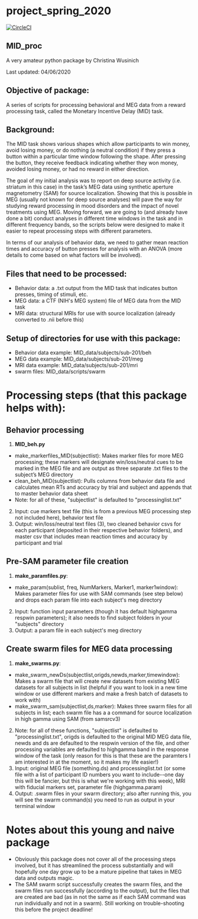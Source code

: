 # project_spring_2020

[![CircleCI](https://circleci.com/gh/biof309/project_spring_2020/tree/master.svg?style=shield)](https://circleci.com/gh/biof309/project_spring_2020/tree/master)

## MID_proc
A very amateur python package by Christina Wusinich

Last updated: 04/06/2020

## Objective of package:  
A series of scripts for processing behavioral and MEG data from a reward processing task, called the Monetary Incentive Delay (MID) task.

## Background:  
The MID task shows various shapes which allow participants to win money, avoid losing money, or do nothing (a neutral condition) if they press a button within a particular time window following the shape. After pressing the button, they receive feedback indicating whether they won money, avoided losing money, or had no reward in either direction.

The goal of my initial analysis was to report on deep source activity (i.e. striatum in this case) in the task’s MEG data using synthetic aperture magnetometry (SAM) for source localization. Showing that this is possible in MEG (usually not known for deep source analyses) will pave the way for studying reward processing in mood disorders and the impact of novel treatments using MEG. Moving forward, we are going to (and already have done a bit) conduct analyses in different time windows in the task and in different frequency bands, so the scripts below were designed to make it easier to repeat processing steps with different parameters.

In terms of our analysis of behavior data, we need to gather mean reaction times and accuracy of button presses for analysis with an ANOVA (more details to come based on what factors will be involved).

## Files that need to be processed:  
-	Behavior data: a .txt output from the MID task that indicates button presses, timing of stimuli, etc.
-	MEG data: a CTF (NIH's MEG system) file of MEG data from the MID task
-	MRI data: structural MRIs for use with source localization (already converted to .nii before this)

## Setup of directories for use with this package:
-	Behavior data example: MID_data/subjects/sub-201/beh
-	MEG data example: MID_data/subjects/sub-201/meg
-	MRI data example: MID_data/subjects/sub-201/mri
-	swarm files: MID_data/scripts/swarm


# Processing steps (that this package helps with):  

##	Behavior processing
1.	**MID_beh.py** 
- make_markerfiles_MID(subjectlist): Makes marker files for more MEG processing; these markers will designate win/loss/neutral cues to be marked in the MEG file and are output as three separate .txt files to the subject’s MEG directory
-	clean_beh_MID(subjectlist): Pulls columns from behavior data file and calculates mean RTs and accuracy by trial and subject and appends that to master behavior data sheet
- Note: for all of these, "subjectlist" is defaulted to "processinglist.txt"
2.	Input: cue markers text file (this is from a previous MEG processing step not included here), behavior text file
3.	Output: win/loss/neutral text files (3), two cleaned behavior csvs for each participant (deposited in their respective behavior folders), and master csv that includes mean reaction times and accuracy by participant and trial

##	Pre-SAM parameter file creation
1.	**make_paramfiles.py**:
-	make_param(sublist, freq, NumMarkers, Marker1, marker1window): Makes parameter files for use with SAM commands (see step below) and drops each param file into each subject's meg directory
2.	Input: function input parameters (though it has default highgamma respwin parameters); it also needs to find subject folders in your "subjects" directory
3.	Output: a param file in each subject's meg directory

##	Create swarm files for MEG data processing
1.	**make_swarms.py**:
-	make_swarm_newDs(subjectlist,origds,newds,marker,timewindow): Makes a swarm file that will create new datasets from existing MEG datasets for all subjects in list (helpful if you want to look in a new time window or use different markers and make a fresh batch of datasets to work with)
-	make_swarm_sam(subjectlist,ds,marker): Makes three swarm files for all subjects in list; each swarm file has a a command for source localization in high gamma using SAM (from samsrcv3)
2. Note: for all of these functions, "subjectlist" is defaulted to "processinglist.txt", origds is defaulted to the original MID MEG data file, newds and ds are defaulted to the respwin version of the file, and other processing variables are defaulted to highgamma band in the response window of the task (only reason for this is that these are the paramters I am interested in at the moment, so it makes my life easier!)
3.	Input: original MEG file (something.ds) and processinglist.txt (or some file with a list of participant ID numbers you want to include--one day this will be fancier, but this is what we're working with this week), MRI with fiducial markers set, parameter file (highgamma.param)
4.	Output: .swarm files in your swarm directory; also after running this, you will see the swarm command(s) you need to run as output in your terminal window


# Notes about this young and naive package
-	Obviously this package does not cover all of the processing steps involved, but it has streamlined the process substantially and will hopefully one day grow up to be a mature pipeline that takes in MEG data and outputs magic.
-	The SAM swarm script successfully creates the swarm files, and the swarm files run successfully (according to the output), but the files that are created are bad (as in not the same as if each SAM command was run individually and not in a swarm). Still working on trouble-shooting this before the project deadline!
